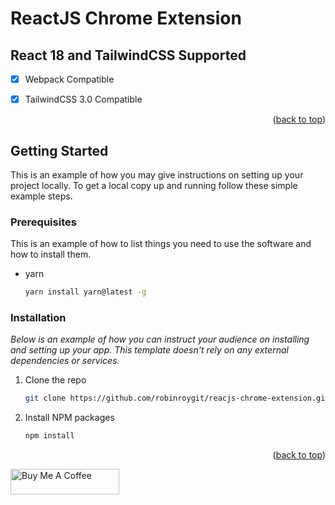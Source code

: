 # ReactJS Chrome Extension

## React 18 and TailwindCSS Supported

- [x] Webpack Compatible
- [x] TailwindCSS 3.0 Compatible


<p align="right">(<a href="#readme-top">back to top</a>)</p>

<!-- GETTING STARTED -->
## Getting Started

This is an example of how you may give instructions on setting up your project locally.
To get a local copy up and running follow these simple example steps.

### Prerequisites

This is an example of how to list things you need to use the software and how to install them.
* yarn
  ```sh
  yarn install yarn@latest -g
  ```

### Installation

_Below is an example of how you can instruct your audience on installing and setting up your app. This template doesn't rely on any external dependencies or services._


1. Clone the repo
   ```sh
   git clone https://github.com/robinroygit/reacjs-chrome-extension.git
   ```
2. Install NPM packages
   ```sh
   npm install
   ```


<p align="right">(<a href="#readme-top">back to top</a>)</p>


<a href="https://www.buymeacoffee.com/robinroy9x" target="_blank"><img src="https://cdn.buymeacoffee.com/buttons/default-orange.png" alt="Buy Me A Coffee" height="41" width="174"></a>
